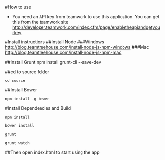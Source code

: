 #How to use
- You need an API key from teamwork to use this application. You can get this from the teamwork site http://developer.teamwork.com/index.cfm/page/enabletheapiandgetyourkey



#Install instructions
##Install Node 
###Windows
http://blog.teamtreehouse.com/install-node-js-npm-windows
###Mac
http://blog.teamtreehouse.com/install-node-js-npm-mac

##Install Grunt
npm install grunt-cli --save-dev

##cd to source folder

``` 
cd source
```
##Install Bower


``` 
npm install -g bower
```

#Install Dependencies and Build


``` 
npm install

bower install

grunt

grunt watch
```

##Then 
open index.html to start using the app

